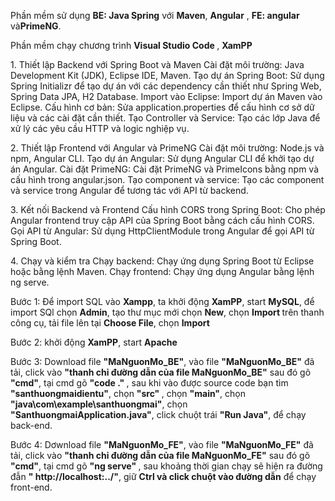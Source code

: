 <p>Phần mềm sử dụng <b>BE: Java Spring</b> với <b>Maven</b>, <b>Angular</b>  , <b>FE: angular </b> và<b>PrimeNG</b>.</p>
<p>Phần mềm chạy chương trình <b>Visual Studio Code </b>, <b> XamPP </b></p>
<p>1. Thiết lập Backend với Spring Boot và Maven
Cài đặt môi trường: Java Development Kit (JDK), Eclipse IDE, Maven.
Tạo dự án Spring Boot: Sử dụng Spring Initializr để tạo dự án với các dependency cần thiết như Spring Web, Spring Data JPA, H2 Database.
Import vào Eclipse: Import dự án Maven vào Eclipse.
Cấu hình cơ bản: Sửa application.properties để cấu hình cơ sở dữ liệu và các cài đặt cần thiết.
Tạo Controller và Service: Tạo các lớp Java để xử lý các yêu cầu HTTP và logic nghiệp vụ.</p>
<p>2. Thiết lập Frontend với Angular và PrimeNG
Cài đặt môi trường: Node.js và npm, Angular CLI.
Tạo dự án Angular: Sử dụng Angular CLI để khởi tạo dự án Angular.
Cài đặt PrimeNG: Cài đặt PrimeNG và PrimeIcons bằng npm và cấu hình trong angular.json.
Tạo component và service: Tạo các component và service trong Angular để tương tác với API từ backend.</p>
<p>3. Kết nối Backend và Frontend
Cấu hình CORS trong Spring Boot: Cho phép Angular frontend truy cập API của Spring Boot bằng cách cấu hình CORS.
Gọi API từ Angular: Sử dụng HttpClientModule trong Angular để gọi API từ Spring Boot.</p>
<p>4. Chạy và kiểm tra
Chạy backend: Chạy ứng dụng Spring Boot từ Eclipse hoặc bằng lệnh Maven.
Chạy frontend: Chạy ứng dụng Angular bằng lệnh ng serve.</p>

<p> Bước 1: Để import SQL vào <b>Xampp</b>, ta khởi động <b>XamPP</b>, start <b>MySQL</b>, để import SQl chọn <b>Admin</b>, tạo thư mục mới chọn <b>New</b>, chọn <b>Import </b> trên thanh công cụ, tải file lên tại <b>Choose File</b>,  chọn <b>Import</b></p>

<p> Bước 2: khởi động <b>XamPP</b>, start <b>Apache</b></p>

<p> Bước 3: Download file <b>"MaNguonMo_BE"</b>, vào file <b>"MaNguonMo_BE"</b> đã tải, click vào <b>"thanh chỉ đường dẫn của file MaNguonMo_BE"</b> sau đó gõ <b>"cmd"</b>, tại cmd gõ <b> "code ." </b>, sau khi vào được source code bạn tìm <b>"santhuongmaidientu"</b>, chọn <b> "src" </b>, chọn <b> "main"</b>, chọn <b> "java\com\example\santhuongmai"</b>, chọn <b>"SanthuongmaiApplication.java"</b>, click chuột trái <b> "Run Java"</b>, để chạy back-end.

<p> Bước 4: Dơwnload file <b>"MaNguonMo_FE"</b>, vào file <b>"MaNguonMo_FE"</b> đã tải, click vào <b>"thanh chỉ đường dẫn của file MaNguonMo_FE"</b> sau đó gõ <b>"cmd"</b>, tại cmd gõ <b> "ng serve" </b>, sau khoảng thời gian chạy sẽ hiện ra đường đẫn <b>" http://localhost:../"</b>, giữ <b>Ctrl và click chuột vào đường dẫn</b> để chạy front-end.
